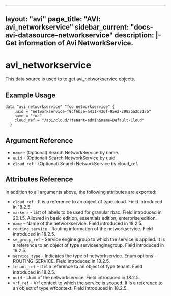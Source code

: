 <!--
    Copyright 2021 VMware, Inc.
    SPDX-License-Identifier: Mozilla Public License 2.0
-->
---
layout: "avi"
page_title: "AVI: avi_networkservice"
sidebar_current: "docs-avi-datasource-networkservice"
description: |-
  Get information of Avi NetworkService.
---

# avi_networkservice

This data source is used to to get avi_networkservice objects.

## Example Usage

```hcl
data "avi_networkservice" "foo_networkservice" {
    uuid = "networkservice-f9cf6b3e-a411-436f-95e2-2982ba2b217b"
    name = "foo"
    cloud_ref = "/api/cloud/?tenant=admin&name=Default-Cloud"
  }
```

## Argument Reference

* `name` - (Optional) Search NetworkService by name.
* `uuid` - (Optional) Search NetworkService by uuid.
* `cloud_ref` - (Optional) Search NetworkService by cloud_ref.
  
## Attributes Reference

In addition to all arguments above, the following attributes are exported:

* `cloud_ref` - It is a reference to an object of type cloud. Field introduced in 18.2.5.
* `markers` - List of labels to be used for granular rbac. Field introduced in 20.1.5. Allowed in basic edition, essentials edition, enterprise edition.
* `name` - Name of the networkservice. Field introduced in 18.2.5.
* `routing_service` - Routing information of the networkservice. Field introduced in 18.2.5.
* `se_group_ref` - Service engine group to which the service is applied. It is a reference to an object of type serviceenginegroup. Field introduced in 18.2.5.
* `service_type` - Indicates the type of networkservice. Enum options - ROUTING_SERVICE. Field introduced in 18.2.5.
* `tenant_ref` - It is a reference to an object of type tenant. Field introduced in 18.2.5.
* `uuid` - Uuid of the networkservice. Field introduced in 18.2.5.
* `vrf_ref` - Vrf context to which the service is scoped. It is a reference to an object of type vrfcontext. Field introduced in 18.2.5.

